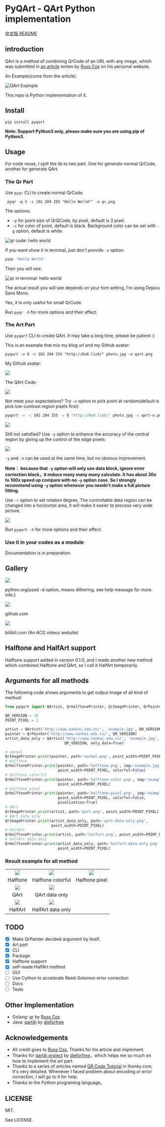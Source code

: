 # PyQArt - QArt Python implementation

[中文版 README](https://github.com/7sDream/pyqart/blob/master/README.zh.md)

## introduction

QArt is a method of combining QrCode of an URL with any image, which was submitted in [an article][qart-article] writen by [Russ Cox][russ-cos-google-plus] on his personal website.

An Example(come from the article):

![QArt Example][qart-example]

This repo is Python implementation of it.

## Install

```
pip install pyqart
```

**Note: Support Python3 only, please make sure you are using pip of Python3.**

## Usage

For code reuse, I split the lib to two part. One for generate normal QrCode, another for generate QArt.

### The Qr Part

Use `pyqr` CLI to create normal QrCode.

```
 pyqr -p 5 -c 102 204 255 "Hello World!" -o qr.png
 ```
 
 The options:
 
 - `-p` for point size of QrQCode, by pixel, default is 3 pixel.
 - `-c` for color of point, default is black. Background color can be set with `-g` option, default is white.

![qr code: hello world][my-qr-img]

If you want show it in terminal, just don't provide `-o` option:

```bash
pyqr "Hello World"
```

Then you will see:

![qr in terminal: hello world][my-qr-terminal]

The actual result you will see depends on your font setting, I'm using Dejavu Sans Mono.

Yes, it is only useful for small QrCode. 

Run `pyqr -h` for more options and their effect.

### The Art Part

Use `pyqart` CLI to create QArt. It may take a long time, please be patient :)

This is an example that mix my blog url and my Github avatar: 

```
pyqart -v 8 -c 102 204 255 "http://0v0.link/" photo.jpg -o qart.png
```

My Github avatar:

![][my-github-avatar]

The QArt Code:

![][my-qart-img]

Not meet your expectations? Try `-n` option to pick point at random(default is pick low-contrast region pixels first):

```bash
pyqart -n -c 102 204 255 -v 8 "http://0v0.link/" photo.jpg -o qart-n.png
```

![][my-qart-n-img]

Still not satisfied? Use `-y` option to enhance the accuracy of the central region by giving up the control of the edge pixels:

![][my-qart-y-img]

`-y` and `-n` can be used at the same time, but no obvious improvement.

**Note： because that `-y` option will only use data block, ignore error correction block，it reduce many many many calculate. It has about 30x to 100x speed up compare with no `-y` option case. So I strongly recommend using `-y` option whenever you needn't make a full picture fitting.**

Use `-r` option to set rotation degree, The controllable data region can be changed into a horizontal area, it will make it easier to process very wide picture.

![][my-pyqart-y-r-img]

Run `pyqart -h` for more options and their effect.

### Use it in your codes as a module

Documentation is in preparation.

## Gallery

![][python-qr]

python.org(used -d option, means dithering, see help message for more info.)

![][github-qr]

github.com

![][bilibili-qr]

bilibili.com (An ACG videos website)

## Halftone and HalfArt support

Halftone support added in version 0.1.0, and I made another new method which combined Halftone and QArt, so I call it HalfArt temporarily.

## Arguments for all methods

The following code shows arguments to get output image of all kind of method:

```python
from pyqart import QArtist, QrHalftonePrinter, QrImagePrinter, QrPainter

QR_VERSION = 10
POINT_PIXEL = 3

artist = QArtist('http://www.nankai.edu.cn/', 'example.jpg', QR_VERSION)
painter = QrPainter('http://www.nankai.edu.cn/', QR_VERSION)
artist_data_only = QArtist('http://www.nankai.edu.cn/', 'example.jpg',
                           QR_VERSION, only_data=True)

# normal
QrImagePrinter.print(painter, path='normal.png', point_width=POINT_PIXEL)
# Halftone
QrHalftonePrinter.print(painter, path='halftone.png', img='example.jpg',
                        point_width=POINT_PIXEL, colorful=False)
# Halftone colorful
QrHalftonePrinter.print(painter, path='halftone-color.png', img='example.jpg',
                        point_width=POINT_PIXEL)
# Halftone pixel
QrHalftonePrinter.print(painter, path='halftone-pixel.png', img='example.jpg',
                        point_width=POINT_PIXEL, colorful=False,
                        pixelization=True)
# QArt
QrImagePrinter.print(artist, path='qart.png', point_width=POINT_PIXEL)
# QArt data only
QrImagePrinter.print(artist_data_only, path='qart-data-only.png',
                     point_width=POINT_PIXEL)
# HalfArt
QrHalftonePrinter.print(artist, path='halfart.png', point_width=POINT_PIXEL)
# HalfArt data only
QrHalftonePrinter.print(artist_data_only, path='halfart-data-only.png',
                        point_width=POINT_PIXEL)
```

### Result example for all method

|  |  |  |
| :-: | :-: | :-: |
| ![][halftone.png]| ![][halftone-color.png] | ![][halftone-pixel.png] |
| Halftone | Halftone colorful | Halftone pixel |
| ![][qart.png] | ![][qart-data-only.png] | |
| QArt | QArt data only | |
| ![][halfart.png] | ![][halfart-data-only.png] | |
| HalfArt | HalfArt data only | |

## TODO

- [x] Make QrPainter decided argument by itself.
- [x] Art part
- [x] CLI
- [x] Package
- [x] Halftone support
- [x] self-made HalfArt method
- [ ] GUI
- [ ] Use Cython to accelerate Reed-Solomon error correction
- [ ] Docs
- [ ] Tests

## Other Implementation

- Golang: [qr][qr] by [Russ Cox][russ-cos-google-plus]
- Java: [qart4j][qart4j] by [dieforfree][dieforfree]

## Acknowledgements

- All credit goes to [Russ Cos][russ-cos-google-plus], Thanks for his article and implement.
- Thanks for [qart4j project][qart4j] by [dieforfree][dieforfree]，which helps me so much on how to implement the art part.
- Thanks to a series of articles named [QR Code Tutorial][tutorial] in thonky.com, It's very detailed. Whenever I faced problem about encoding or error correction, I will go to it for help.
- Thanks to the Python programing language。

## LICENSE

MIT.

See LICENSE.

[russ-cos-google-plus]: https://plus.google.com/+RussCox-rsc
[qart-article]: http://research.swtch.com/qart
[qart-example]: http://ww4.sinaimg.cn/large/88e401f0gw1f6dl845naoj205g05ga9y.jpg
[my-qr-img]: http://ww3.sinaimg.cn/large/88e401f0gw1f6ir3ifivzj20370370ss.jpg
[my-qr-terminal]: http://ww2.sinaimg.cn/large/88e401f0gw1f6ir4taf7hj209008c3ze.jpg
[my-github-avatar]: http://ww3.sinaimg.cn/large/88e401f0gw1f6iyj9nuwhj2049049q2v.jpg
[my-qart-img]: http://ww3.sinaimg.cn/large/88e401f0gw1f6ir8t0mbej20490490t2.jpg
[my-qart-n-img]: http://ww1.sinaimg.cn/large/88e401f0gw1f6irh15ouuj2049049mxp.jpg
[my-qart-y-img]: http://ww2.sinaimg.cn/large/88e401f0gw1f6irbnfjozj20490490t4.jpg
[my-pyqart-y-r-img]: http://ww3.sinaimg.cn/large/88e401f0gw1f6jd7w10r7j205l05lt91.jpg
[qr]: https://code.google.com/p/rsc/source/browse/qr
[dieforfree]: https://github.com/dieforfree
[qart4j]: https://github.com/dieforfree/qart4j
[tutorial]: http://www.thonky.com/qr-code-tutorial/

[python-qr]: http://ww1.sinaimg.cn/large/88e401f0gw1f6iz81tkwpj204x04xaaf.jpg
[github-qr]: http://ww4.sinaimg.cn/large/88e401f0gw1f6izdtv2kqj204x04x0sy.jpg
[bilibili-qr]: http://ww3.sinaimg.cn/large/88e401f0gw1f6j0ds93k9j204x04x74m.jpg

[halftone.png]: http://rikka-10066868.image.myqcloud.com/f62cbc2f-1e38-4a94-80aa-0be1a0c32b55.png
[halftone-color.png]: http://rikka-10066868.image.myqcloud.com/d96d057a-42d2-469b-9b65-0eabd2bd915f.png
[halftone-pixel.png]: http://rikka-10066868.image.myqcloud.com/00da6fa8-5035-4ba6-8c33-584b54e73e2d.png
[qart.png]: http://rikka-10066868.image.myqcloud.com/d2f3febb-a535-4154-8ebc-80183701c47d.png
[qart-data-only.png]: http://rikka-10066868.image.myqcloud.com/59834cea-5d44-41c3-b759-780c56c9789b.png
[halfart.png]: http://rikka-10066868.image.myqcloud.com/8b0847b9-c3fc-451d-b554-7bdc3a53f7e9.png
[halfart-data-only.png]: http://rikka-10066868.image.myqcloud.com/9f4fd92e-99ff-4aca-a252-b6c1ab709e65.png
